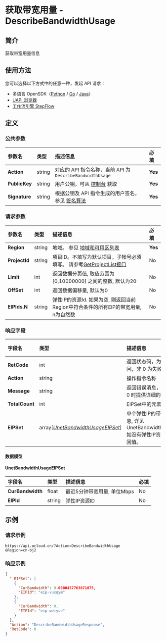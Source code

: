 # 获取带宽用量 - DescribeBandwidthUsage

## 简介

获取带宽用量信息





## 使用方法

您可以选择以下方式中的任意一种，发起 API 请求：
- 多语言 OpenSDK（[Python](https://github.com/ucloud/ucloud-sdk-python3) / [Go](https://github.com/ucloud/ucloud-sdk-go) / [Java](https://github.com/ucloud/ucloud-sdk-java)）
- [UAPI 浏览器](https://console.ucloud.cn/uapi/detail?id=DescribeBandwidthUsage)
- [工作流引擎 StepFlow](https://console.ucloud.cn/stepflow/manage/)

## 定义

### 公共参数

| 参数名 | 类型 | 描述信息 | 必填 |
|:---|:---|:---|:---|
| **Action**     | string  | 对应的 API 指令名称，当前 API 为 `DescribeBandwidthUsage`                        | **Yes** |
| **PublicKey**  | string  | 用户公钥，可从 [控制台](https://console.ucloud.cn/uapi/apikey) 获取                                             | **Yes** |
| **Signature**  | string  | 根据公钥及 API 指令生成的用户签名，参见 [签名算法](api/summary/signature.md)  | **Yes** |

### 请求参数

| 参数名 | 类型 | 描述信息 | 必填 |
|:---|:---|:---|:---|
| **Region** | string | 地域。 参见 [地域和可用区列表](api/summary/regionlist) |**Yes**|
| **ProjectId** | string | 项目ID。不填写为默认项目，子帐号必须填写。 请参考[GetProjectList接口](api/summary/get_project_list) |No|
| **Limit** | int | 返回数据分页值, 取值范围为 [0,10000000] 之间的整数, 默认为20 |No|
| **OffSet** | int | 返回数据偏移量, 默认为0 |No|
| **EIPIds.N** | string | 弹性IP的资源Id. 如果为空, 则返回当前 Region中符合条件的所有EIP的带宽用量, n为自然数 |No|

### 响应字段

| 字段名 | 类型 | 描述信息 | 必填 |
|:---|:---|:---|:---|
| **RetCode** | int | 返回状态码，为 0 则为成功返回，非 0 为失败 |**Yes**|
| **Action** | string | 操作指令名称 |**Yes**|
| **Message** | string | 返回错误消息，当 `RetCode` 非 0 时提供详细的描述信息 |No|
| **TotalCount** | int | EIPSet中的元素个数 |No|
| **EIPSet** | array[[*UnetBandwidthUsageEIPSet*](#UnetBandwidthUsageEIPSet)] | 单个弹性IP的带宽用量详细信息, 详见 UnetBandwidthUsageEIPSet, 如没有弹性IP资源则没有该返回值。 |No|

#### 数据模型


#### UnetBandwidthUsageEIPSet

| 字段名 | 类型 | 描述信息 | 必填 |
|:---|:---|:---|:---|
| **CurBandwidth** | float | 最近5分钟带宽用量, 单位Mbps |No|
| **EIPId** | string | 弹性IP资源ID |No|

## 示例

### 请求示例
    
```
https://api.ucloud.cn/?Action=DescribeBandwidthUsage
&Region=cn-bj2
```

### 响应示例
    
```json
{
  " EIPSet": [
    {
      "CurBandwidth": 0.0000457763671875,
      "EIPId": "eip-vuxqym"
    },
    {
      "CurBandwidth": 0,
      "EIPId": "eip-weiyse"
    }
  ],
  "Action": "DescribeBandwidthUsageResponse",
  "RetCode": 0
}
```





